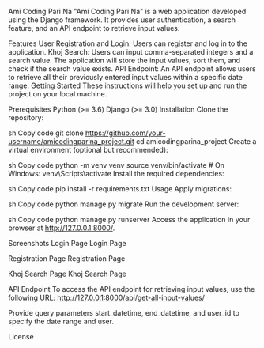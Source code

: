 Ami Coding Pari Na
"Ami Coding Pari Na" is a web application developed using the Django framework. It provides user authentication, a search feature, and an API endpoint to retrieve input values.

Features
User Registration and Login: Users can register and log in to the application.
Khoj Search: Users can input comma-separated integers and a search value. The application will store the input values, sort them, and check if the search value exists.
API Endpoint: An API endpoint allows users to retrieve all their previously entered input values within a specific date range.
Getting Started
These instructions will help you set up and run the project on your local machine.

Prerequisites
Python (>= 3.6)
Django (>= 3.0)
Installation
Clone the repository:

sh
Copy code
git clone https://github.com/your-username/amicodingparina_project.git
cd amicodingparina_project
Create a virtual environment (optional but recommended):

sh
Copy code
python -m venv venv
source venv/bin/activate  # On Windows: venv\Scripts\activate
Install the required dependencies:

sh
Copy code
pip install -r requirements.txt
Usage
Apply migrations:

sh
Copy code
python manage.py migrate
Run the development server:

sh
Copy code
python manage.py runserver
Access the application in your browser at http://127.0.0.1:8000/.

Screenshots
Login Page
Login Page

Registration Page
Registration Page

Khoj Search Page
Khoj Search Page

API Endpoint
To access the API endpoint for retrieving input values, use the following URL:
http://127.0.0.1:8000/api/get-all-input-values/

Provide query parameters start_datetime, end_datetime, and user_id to specify the date range and user.

License
